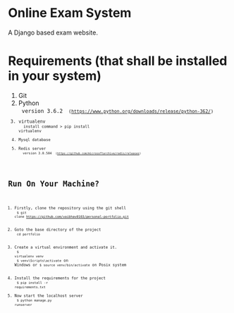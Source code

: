 # Online Exam System

 A Django based  exam website.

# Requirements (that shall be installed in your system)

1. Git<br> 
3. Python<br>
<code> version 3.6.2
<code> <link>(https://www.python.org/downloads/release/python-362/)<br>
2. virtualenv<br>
<code> install command > pip install virtualenv<br>
3. Mysql database<br>
4. Redis server<br>
<code> version 3.0.504
<code> <link>(https://github.com/microsoftarchive/redis/releases)<br>


# Run On Your Machine?

1. Firstly, clone the repository using the git shell <br>
<code>$ git clone https://github.com/vaibhav0103/personal-portfolio.git</code> <br>
2. Goto the base directory of the project <br>
<code>cd portfolio </code> <br>
3. Create a virtual environment and activate it. <br>
<code>$ virtualenv venv</code> <br>
<code>$ venv\Scripts\activate</code> on Windows or <code>$ source venv/bin/activate</code> on Posix system <br>
4. Install the requirements for the project <br>
<code>$ pip install -r requirements.txt</code>  <br>
5. Now start the localhost server<br>
<code>$ python manage.py runserver</code> <br>
